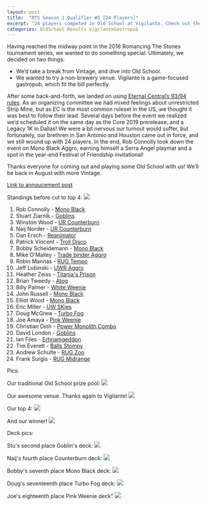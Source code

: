 ```yaml
---
layout: post
title:  "RTS Season 1 Qualifier #5 [24 Players]"
excerpt: "24 players competed in Old School at Vigilante. Check out the results!!"
categories: OldSchool Results VigilanteGastropub
---
```


Having reached the midway point in the 2018 Romancing The Stones tournament series, we wanted to
do something special. Ultimately, we decided on two things:

* We’d take a break from Vintage, and dive into Old School.
* We wanted to try a non-brewery venue. Vigilante is a game-focused gastropub, which fit the bill perfectly.

After some back-and-forth, we landed on using [Eternal Central’s 93/94 rules](http://www.eternalcentral.com/9394rules/). As an organizing committee we had mixed feelings about unrestricted Strip Mine, but as EC is the most common ruleset in the US, we thought it was best to follow their lead. Several days before the event we realized we’d scheduled it on the same day as the Core 2019 prerelease, and a Legacy 1K in Dallas! We were a bit nervous our turnout would suffer, but fortunately, our brethren in San Antonio and Houston came out in force, and we still wound up with 24 players. In the end, Rob Connolly took down the event on Mono Black Aggro, earning himself a Serra Angel playmat and a spot in the year-end Festival of Friendship invitational!

Thanks everyone for coming out and playing some Old School with us! We’ll be back in August with
more Vintage.

[Link to annoucement post](s1q5_announce)

Standings before cut to top 4:
![](/assets/images/2018-07-07/standings.jpg)

1. Rob Connolly - [Mono Black](/assets/images/2018-07-07/deck-1.jpg)
2. Stuart Ziarnik - [Goblins](/assets/images/2018-07-07/deck-2.jpg)
3. Winston Wood - [UR Counterburn](/assets/images/2018-07-07/deck-3.jpg)
4. Naij Norder - [UR Counterburn](/assets/images/2018-07-07/deck-4.jpg)
5. Dan Ersch - [Reanimator](/assets/images/2018-07-07/deck-5.jpg)
6. Patrick Vincent - [Troll Disco](/assets/images/2018-07-07/deck-6.jpg)
7. Bobby Scheidemann - [Mono Black](/assets/images/2018-07-07/deck-7.jpg)
8. Mike O'Malley - [Trade binder Aggro](/assets/images/2018-07-07/deck-8.jpg)
9. Robin Mannas - [RUG Tempo](/assets/images/2018-07-07/deck-9.jpg)
10. Jeff Lubinski - [UWR Aggro](/assets/images/2018-07-07/deck-10.jpg)
11. Heather Zeiss - [Titania's Prison](/assets/images/2018-07-07/deck-11.jpg)
12. Brian Tweedy - [Atog](/assets/images/2018-07-07/deck-12.jpg)
13. Billy Palmer - [White Weenie](/assets/images/2018-07-07/deck-13.jpg)
14. John Russell - [Mono Black](/assets/images/2018-07-07/deck-14.jpg)
15. Elliot Wood - [Mono Black](/assets/images/2018-07-07/deck-15.jpg)
16. Eric Miller - [UW SKies](/assets/images/2018-07-07/deck-16.jpg)
17. Doug McGrew - [Turbo Fog](/assets/images/2018-07-07/deck-17.jpg)
18. Joe Amaya - [Pink Weenie](/assets/images/2018-07-07/deck-18.jpg)
19. Christian Dinh - [Power Monolith Combo](/assets/images/2018-07-07/deck-19.jpg)
20. David London - [Goblins](/assets/images/2018-07-07/deck-20.jpg)
21. Ian Files - [Erhnamgeddon](/assets/images/2018-07-07/deck-21.jpg)
22. Tim Everett - [Balls Stompy](/assets/images/2018-07-07/deck-22.jpg)
23. Andrew Schulte - [RUG Zoo](/assets/images/2018-07-07/deck-23.jpg)
24. Frank Surgis - [RUG Midrange](/assets/images/2018-07-07/deck-24.jpg)

Pics:

Our traditional Old School prize pool:
![](/assets/images/2018-07-07/1.jpg)

Our awesome venue. Thanks again to Vigilante!
![](/assets/images/2018-07-07/2.jpg)

Our top 4:
![](/assets/images/2018-07-07/3.jpg)

And our winner!
![](/assets/images/2018-07-07/4.jpg)

Deck pics:

Stu's second place Goblin's deck:
![](/assets/images/2018-07-07/5.jpg)

Naij's fourth place Counterburn deck:
![](/assets/images/2018-07-07/6.jpg)

Bobby's seventh place Mono Black deck:
![](/assets/images/2018-07-07/7.jpg)

Doug's seventeenth place Turbo Fog deck:
![](/assets/images/2018-07-07/8.jpg)

Joe's eighteenth place Pink Weenie deck"
![](/assets/images/2018-07-07/9.jpg)
